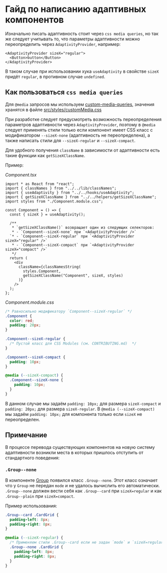 # Гайд по написанию адаптивных компонентов

Изначально писать адаптивность стоит через `css media queries`, но так же следует учитывать то, что параметры адаптивности можно переопределить через `AdaptivityProvider`, например:

```tsx
<AdaptivityProvider sizeX="regular">
  <Button>button</Button>
</AdaptivityProvider>
```

В таком случае при использовании хука `useAdaptivity` в свойстве `sizeX` придёт `regular`, в противном случае `undefined`.

## Как пользоваться `css media queries`

Для `@media` запросов мы используем [custom-media-queries](https://preset-env.cssdb.org/features/#custom-media-queries), значения хранятся в файле [src/styles/customMedia.css](src/styles/customMedia.css)

При разработке следует предусмотреть возможность переопределения параметров адаптивности через `AdaptivityProvider`, поэтому в `@media` следует применять стили только если компонент имеет CSS класс с модификатором `--sizeX-none` (адаптивность не переопределена), а также написать стили для `--sizeX-regular` и `--sizeX-compact`.

Для удобного получения `className` в зависимости от адаптивности есть такие функции как `getSizeXClassName`.

Пример:

_Component.tsx_

```tsx
import * as React from "react";
import { classNames } from "../../lib/classNames";
import { useAdaptivity } from "../../hooks/useAdaptivity";
import { getSizeXClassName } from "../../helpers/getSizeXClassName";
import styles from "./Component.module.css";

const Component = () => {
  const { sizeX } = useAdaptivity();

  /**
   * `getSizeXClassName()` возвращает один из следующих селекторов:
   * - `Component--sizeX-none` при `<AdaptivityProvider />`
  `* - `Component--sizeX-regular` при `<AdaptivityProvider sizeX="regular" />`
   * - `Component--sizeX-compact` при `<AdaptivityProvider sizeX="compact" />`
   */
  return (
    <div
      className={classNamesString(
        styles.Component,
        getSizeXClassName("Component", sizeX, styles)
      )}
    />
  );
};
```

_Component.module.css_

```css
/* Равносильно модификатору `Component--sizeX-regular` */
.Component {
  color: red;
  padding: 20px;
}

.Component--sizeX-regular {
  /* Пустой класс для CSS Modules (см. CONTRIBUTING.md)  */
}

.Component--sizeX-compact {
  padding: 10px;
}

@media (--sizeX-compact) {
  .Component--sizeX-none {
    padding: 10px;
  }
}
```

В данном случае мы задаём `padding: 10px;` для размера `sizeX-compact` и `padding: 20px;` для размера `sizeX-regular`. В `@media (--sizeX-compact)` мы задаём `padding: 10px;` для компонента только если `sizeX` не переопределен.

## Примечание

В процессе перевода существующих компонентов на новую систему адаптивности возникли места в которых пришлось отступить от стандартного поведения:

### `.Group--none`

В компоненте [Group](src/components/Group/Group.tsx) появился класс `.Group--none`. Этот класс означает что у `Group` не передан `mode` и не удалось вычислить его автоматически. `.Group--none` должен вести себя как `.Group--card` при `sizeX=regular` и как `.Group--plain` при `sizeX=compact`.

Пример использования:

```css
.Group--card .CardGrid {
  padding-left: 8px;
  padding-right: 8px;
}

@media (--sizeX-regular) {
  /* Применяем стили .Group--card если не задан `mode` и `sizeX=regular` */
  .Group--none .CardGrid {
    padding-left: 8px;
    padding-right: 8px;
  }
}
```
